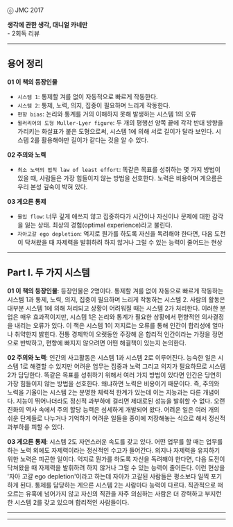 

ⓒ JMC 2017

**생각에 관한 생각, 대니얼 카네만**  
\- 2회독 리뷰

---

## 용어 정리

**01 이 책의 등장인물**

+ `시스템 1`: 통제할 겨를 없이 자동적으로 빠르게 작동한다.
+ `시스템 2`: 통제, 노력, 의지, 집중이 필요하며 느리게 작동한다.
+ `편향 bias`: 논리와 통계를 거의 이해하지 못해 발생하는 시스템 1의 오류
+ `뮐러리어의 도형 Muller-Lyer figure`: 두 개의 평행선 양쪽 끝에 각각 반대 방향을 가리키는 화살표가 붙은 도형으로써, 시스템 1에 의해 서로 길이가 달라 보인다. 시스템 2를 활용해야만 길이가 같다는 것을 알 수 있다.

**02 주의와 노력**

+ `최소 노력의 법칙 law of least effort`: 똑같은 목표를 성취하는 몇 가지 방법이 있을 때, 사람들은 가장 힘들이지 않는 방법을 선호한다. 노력은 비용이며 게으름은 우리 본성 깊숙이 박혀 있다.

**03 게으른 통제**

+ `몰입 flow`: 너무 깊게 애쓰지 않고 집중하다가 시간이나 자신이나 문제에 대한 감각을 잃는 상태. 최상의 경험(optimal experience)라고 불린다.
+ `자아고갈 ego depletion`: 억지로 뭔가를 하도록 자신을 독려해야 한다면, 다음 도전이 닥쳐왔을 때 자제력을 발휘하려 하지 않거나 그럴 수 있는 능력이 줄어드는 현상

---

## Part I. 두 가지 시스템

**01 이 책의 등장인물**:
등장인물은 2명이다.
통제할 겨를 없이 자동으로 빠르게 작동하는 시스템 1과 통제, 노력, 의지, 집중이 필요하며 느리게 작동하는 시스템 2.
사람의 활동은 대부분 시스템 1에 의해 처리되고 상황이 어려워질 때는 시스템 2가 처리한다.
이러한 분업은 매우 효과적이지만, 시스템 1은 논리와 통계가 필요한 상황에서 편향적인 의사결정을 내리는 오류가 있다.
이 책은 시스템 1이 저지르는 오류를 통해 인간이 합리성에 얼마나 취약한지 밝힌다.
전통 경제학이 오랫동안 주장해 온 합리적 인간이라는 가정을 정면으로 반박하고, 편향에 빠지지 않으려면 어떤 해결책이 있는지 논의한다.

**02 주의와 노력**:
인간의 사고활동은 시스템 1과 시스템 2로 이루어진다.
능숙한 일은 시스템 1로 해결할 수 있지만 어려운 업무는 집중과 노력 그리고 의지가 필요하므로 시스템 2가 담당한다.
똑같은 목표를 성취하기 위해서 여러 가지 방법이 있다면 인간은 당연히 가장 힘들이지 않는 방법을 선호한다.
왜냐하면 노력은 비용이기 때문이다.
즉, 주의와 노력을 기울이는 시스템 2는 분명한 체력적 한계가 있는데 이는 지능과는 다른 개념이다.
지능이 뛰어나더라도 정신적 과부하에 걸리면 제대로된 성능을 발휘할 수 없다.
오랜 진화의 역사 속에서 주의 할당 능력은 섬세하게 개발되어 왔다.
어려운 일은 여러 개의 쉬운 단계들로 나누거나 기억하기 어려운 일들을 종이에 저장해놓는 식으로 해서 정신적 과부하를 피할 수 있다.

**03 게으른 통제**:
시스템 2도 자연스러운 속도를 갖고 있다.
어떤 업무를 할 때는 업무를 하는 노력 외에도 자제력이라는 정신적인 수고가 들어간다.
의지나 자제력을 유지하기 위한 노력은 피곤한 일이다.
억지로 뭔가를 하도록 자신을 독려해야 한다면, 다음 도전이 닥쳐왔을 때 자제력을 발휘하려 하지 않거나 그럴 수 있는 능력이 줄어든다.
이런 현상을 '자아 고갈 ego depletion'이라고 하는데 자아가 고갈된 사람들은 평소보다 일찍 포기하게 된다.
통제를 담당하는 게으른 시스템 2는 사람마다 능력이 다르다.
직관적으로 떠오르는 유혹에 넘어가지 않고 자신의 직관을 자주 의심하는 사람은 더 강력하고 부지런한 시스템 2를 갖고 있으며 합리적인 사람들이다.





---

---
